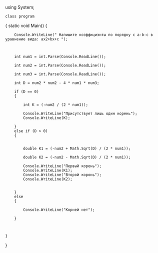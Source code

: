 using System;

    class program
{
    static void Main()
    {

        Console.WriteLine(" Напишите коэффициэнты по порядку с a-b-c в уравнение вида: ax2+bx+c ");
       

       
        int num1 = int.Parse(Console.ReadLine());

        int num2 = int.Parse(Console.ReadLine());

        int num3 = int.Parse(Console.ReadLine());

        int D = num2 * num2 - 4 * num1 * num3;

        if (D == 0)
        {

            int K = (-num2 / (2 * num1));

            Console.WriteLine("Присутствует лишь один корень");
            Console.WriteLine(K);

        }
        else if (D > 0)
        {


            double K1 = (-num2 + Math.Sqrt(D) / (2 * num1));

            double K2 = (-num2 - Math.Sqrt(D) / (2 * num1));

            Console.WriteLine("Первый корень");
            Console.WriteLine(K1);
            Console.WriteLine("Второй коронь");
            Console.WriteLine(K2);


        }
        else
        {

            Console.WriteLine("Корней нет");

        }
 
         

    }


}
